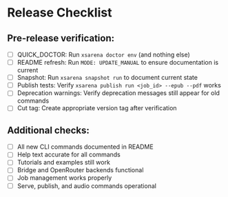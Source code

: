 # Release Checklist

## Pre-release verification:
- [ ] QUICK_DOCTOR: Run `xsarena doctor env` (and nothing else)
- [ ] README refresh: Run `MODE: UPDATE_MANUAL` to ensure documentation is current
- [ ] Snapshot: Run `xsarena snapshot run` to document current state
- [ ] Publish tests: Verify `xsarena publish run <job_id> --epub --pdf` works
- [ ] Deprecation warnings: Verify deprecation messages still appear for old commands
- [ ] Cut tag: Create appropriate version tag after verification

## Additional checks:
- [ ] All new CLI commands documented in README
- [ ] Help text accurate for all commands
- [ ] Tutorials and examples still work
- [ ] Bridge and OpenRouter backends functional
- [ ] Job management works properly
- [ ] Serve, publish, and audio commands operational
